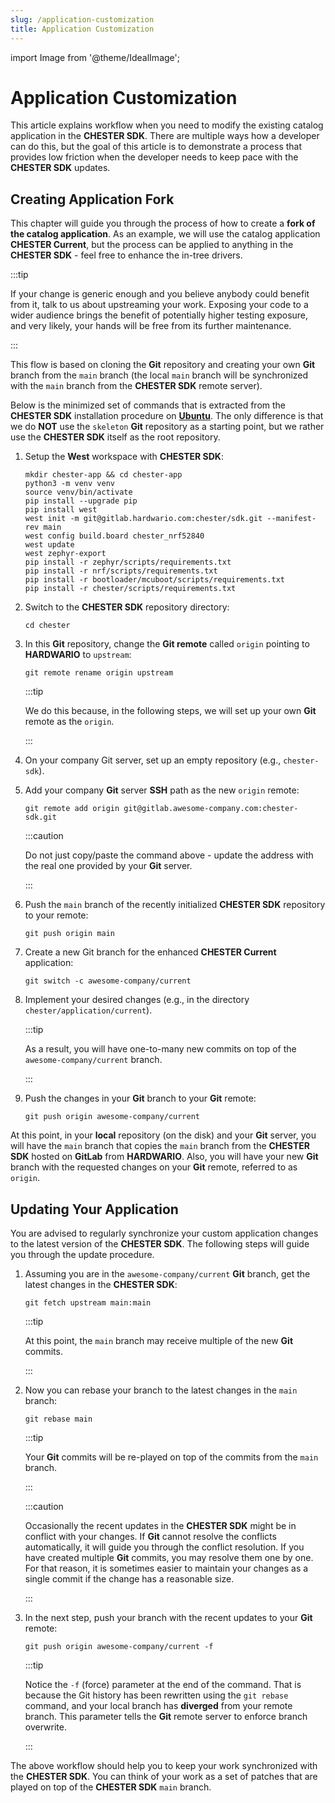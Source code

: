 ```yaml
---
slug: /application-customization
title: Application Customization
---
```

import Image from '@theme/IdealImage';

# Application Customization

This article explains workflow when you need to modify the existing catalog application in the **CHESTER SDK**. There are multiple ways how a developer can do this, but the goal of this article is to demonstrate a process that provides low friction when the developer needs to keep pace with the **CHESTER SDK** updates.

## Creating Application Fork

This chapter will guide you through the process of how to create a **fork of the catalog application**. As an example, we will use the catalog application **CHESTER Current**, but the process can be applied to anything in the **CHESTER SDK** - feel free to enhance the in-tree drivers.

:::tip

If your change is generic enough and you believe anybody could benefit from it, talk to us about upstreaming your work. Exposing your code to a wider audience brings the benefit of potentially higher testing exposure, and very likely, your hands will be free from its further maintenance.

:::

This flow is based on cloning the **Git** repository and creating your own **Git** branch from the `main` branch (the local `main` branch will be synchronized with the `main` branch from the **CHESTER SDK** remote server).

Below is the minimized set of commands that is extracted from the **CHESTER SDK** installation procedure on [**Ubuntu**](./install-ubuntu.md). The only difference is that we do **NOT** use the `skeleton` **Git** repository as a starting point, but we rather use the **CHESTER SDK** itself as the root repository.

1. Setup the **West** workspace with **CHESTER SDK**:

   ```
   mkdir chester-app && cd chester-app
   python3 -m venv venv
   source venv/bin/activate
   pip install --upgrade pip
   pip install west
   west init -m git@gitlab.hardwario.com:chester/sdk.git --manifest-rev main
   west config build.board chester_nrf52840
   west update
   west zephyr-export
   pip install -r zephyr/scripts/requirements.txt
   pip install -r nrf/scripts/requirements.txt
   pip install -r bootloader/mcuboot/scripts/requirements.txt
   pip install -r chester/scripts/requirements.txt
   ```

1. Switch to the **CHESTER SDK** repository directory:

   ```
   cd chester
   ```

1. In this **Git** repository, change the **Git remote** called `origin` pointing to **HARDWARIO** to `upstream`:

   ```
   git remote rename origin upstream
   ```

   :::tip

   We do this because, in the following steps, we will set up your own **Git** remote as the `origin`.

   :::

1. On your company Git server, set up an empty repository (e.g., `chester-sdk`).

1. Add your company **Git** server **SSH** path as the new `origin` remote:

   ```
   git remote add origin git@gitlab.awesome-company.com:chester-sdk.git
   ```

   :::caution

   Do not just copy/paste the command above - update the address with the real one provided by your **Git** server.

   :::

1. Push the `main` branch of the recently initialized **CHESTER SDK** repository to your remote:

   ```
   git push origin main
   ```

1. Create a new Git branch for the enhanced **CHESTER Current** application:

   ```
   git switch -c awesome-company/current
   ```

1. Implement your desired changes (e.g., in the directory `chester/application/current`).

   :::tip

   As a result, you will have one-to-many new commits on top of the `awesome-company/current` branch.

   :::

1. Push the changes in your **Git** branch to your **Git** remote:

   ```
   git push origin awesome-company/current
   ```

At this point, in your **local** repository (on the disk) and your **Git** server, you will have the `main` branch that copies the `main` branch from the **CHESTER SDK** hosted on **GitLab** from **HARDWARIO**. Also, you will have your new **Git** branch with the requested changes on your **Git** remote, referred to as `origin`.

## Updating Your Application

You are advised to regularly synchronize your custom application changes to the latest version of the **CHESTER SDK**. The following steps will guide you through the update procedure.

1. Assuming you are in the `awesome-company/current` **Git** branch, get the latest changes in the **CHESTER SDK**:

   ```
   git fetch upstream main:main
   ```

   :::tip

   At this point, the `main` branch may receive multiple of the new **Git** commits.

   :::

1. Now you can rebase your branch to the latest changes in the `main` branch:

   ```
   git rebase main
   ```

   :::tip

   Your **Git** commits will be re-played on top of the commits from the `main` branch.

   :::

   :::caution

   Occasionally the recent updates in the **CHESTER SDK** might be in conflict with your changes. If **Git** cannot resolve the conflicts automatically, it will guide you through the conflict resolution. If you have created multiple **Git** commits, you may resolve them one by one. For that reason, it is sometimes easier to maintain your changes as a single commit if the change has a reasonable size.

   :::

1. In the next step, push your branch with the recent updates to your **Git** remote:

   ```
   git push origin awesome-company/current -f
   ```

   :::tip

   Notice the `-f` (force) parameter at the end of the command. That is because the Git history has been rewritten using the `git rebase` command, and your local branch has **diverged** from your remote branch. This parameter tells the **Git** remote server to enforce branch overwrite.

   :::

The above workflow should help you to keep your work synchronized with the **CHESTER SDK**. You can think of your work as a set of patches that are played on top of the **CHESTER SDK** `main` branch.
